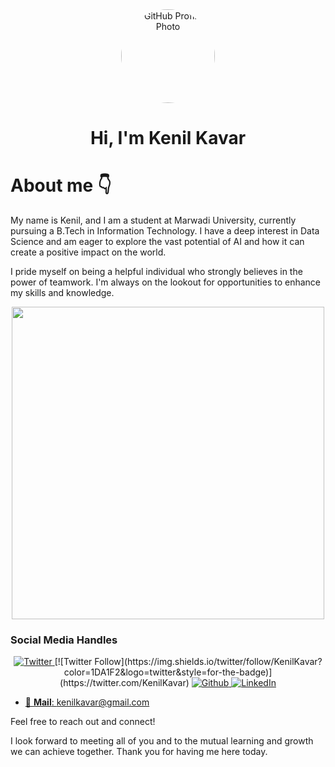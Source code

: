 <div align="center">
  <img src="https://avatars.githubusercontent.com/u/125490448?v=4" alt="GitHub Profile Photo" style="border-radius: 50%; width: 150px; height: 150px;">
  <h1>Hi, I'm Kenil Kavar</h1>
</div>


# About me 👇
My name is Kenil, and I am a student at Marwadi University, currently pursuing a B.Tech in Information Technology. I have a deep interest in Data Science and am eager to explore the vast potential of AI and how it can create a positive impact on the world.

I pride myself on being a helpful individual who strongly believes in the power of teamwork. I'm always on the lookout for opportunities to enhance my skills and knowledge.

<p align="center">
  <img width="500" src="https://github-readme-stats.vercel.app/api?username=Kenil-kavar&show_icons=true&theme=tokyonight" /> 
 
</p>

### Social Media Handles

<p align="center">
  <a href="https://twitter.com/KenilKavar">
    <img Text="Follow",src="https://img.shields.io/twitter/follow/harshh_trivedi?label=Twitter&logo=twitter&style=for-the-badge&color=1DA1F2" alt="Twitter">
  </a>
  [![Twitter Follow](https://img.shields.io/twitter/follow/KenilKavar?color=1DA1F2&logo=twitter&style=for-the-badge)](https://twitter.com/KenilKavar)
  <a href="https://github.com/Kenil-kavar">
    <img src="https://img.shields.io/badge/GitHub-181717?style=for-the-badge&logo=github&logoColor=white" alt="Github">
  </a>
  
  <a href="https://www.linkedin.com/in/kenil-kavar-957744256/">
    <img src="https://img.shields.io/badge/linkedin-%230077b5.svg?&style=for-the-badge&logo=linkedin&logoColor=white" alt="LinkedIn">
    
  </p>

- 📧 **Mail**: kenilkavar@gmail.com

Feel free to reach out and connect! 

I look forward to meeting all of you and to the mutual learning and growth we can achieve together. Thank you for having me here today.
